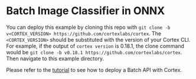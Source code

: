 # Batch Image Classifier in ONNX

You can deploy this example by cloning this repo with `git clone -b v<CORTEX_VERSION> https://github.com/cortexlabs/cortex`. The `<CORTEX_VERSION>` should be substituted with the version of your Cortex CLI. For example, if the output of `cortex version` is 0.18.1, the clone command would be `git clone -b v0.18.1 https://github.com/cortexlabs/cortex`. Then navigate to this example directory.

Please refer to the [tutorial](https://docs.cortex.dev/batchapi/image-classifier#deploy-your-batch-api) to see how to deploy a Batch API with Cortex.
